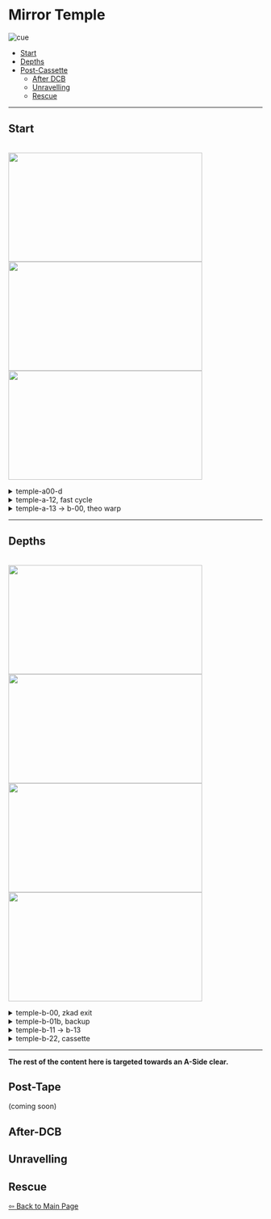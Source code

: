 # Mirror Temple
![cue](https://cdn.discordapp.com/attachments/293555577991200770/776724219308277760/unknown.png)
   - [Start](#start)
   - [Depths](#depths)
 - [Post-Cassette](#post-tape)
   - [After DCB](#after-dcb)
   - [Unravelling](#unravelling)
   - [Rescue](#rescue)
 ----
 ## Start
 \
 <img src="https://github.com/koralreeef/cuedump-anypercent/blob/main/images/5start1.webp" width="384" height="216"/>
 <img src="https://github.com/koralreeef/cuedump-anypercent/blob/main/images/5start2.webp" width="384" height="216"/>
 <img src="https://github.com/koralreeef/cuedump-anypercent/blob/main/images/5start3.webp" width="384" height="216"/>
 
 <details>
      <summary>temple-a00-d</summary>
      
   ![gif](https://github.com/koralreeef/cuedump-anypercent/blob/main/images/5start1.webp)
   \
   ![cue](https://cdn.discordapp.com/attachments/293555577991200770/776247965407772672/5start1.PNG)
   \
   Enter with a hyper bhop, then wavedash and hold jump until the cb. Try to downright in between these two cracks to slide under the ceiling. Do a wavedash + ultra off the 
   platform to set up the next screen cb.
 </details>
 
  <details>
      <summary>temple-a-12, fast cycle</summary>
      
   ![gif](https://github.com/koralreeef/cuedump-anypercent/blob/main/images/5start2.webp)
   \
   ![cue](https://cdn.discordapp.com/attachments/293555577991200770/776247966868307978/5start2.PNG)
   \
   Short hyper in the previous screen, then buffer upright + right dashes. Upright dash before the bubble reaches the line in the cue, and fastfall to make the cycle.
   \
   ![cue](https://cdn.discordapp.com/attachments/293555577991200770/776728734022631444/unknown.png)
   \
   For this cb, upleft dash when the bubble reaches this line.
 </details>
 
  <details>
      <summary>temple-a-13 -> b-00, theo warp</summary>
      
   ![gif](https://github.com/koralreeef/cuedump-anypercent/blob/main/images/5start3.webp)
   \
   ![cue](https://cdn.discordapp.com/attachments/293555577991200770/776247967858163742/5start3.PNG)
   \
   After the key door unlocks, hyper bhop into a wavedash. It is important that the wavedash is started under the lowest ceiling here marked. After the wavedash, 
   jump and upright dash.
   \
   ![cue](https://cdn.discordapp.com/attachments/293555577991200770/776247969409269830/5start4.PNG)
   \
   Cornerkick after the screen transition, hold jump, and upright dash around here. When you reach the peak of your dash height,
   cutscene skip immediately to have Madeline's Y-Position be on the button. If you feel you are too low when you pause, you can try to save yourself by buffering downdash and pressing the button before it kills you.
 </details>
 
 ----
 ## Depths
  \
 <img src="https://github.com/koralreeef/cuedump-anypercent/blob/main/images/depths1.webp" width="384" height="216"/>
 <img src="https://github.com/koralreeef/cuedump-anypercent/blob/main/images/depths2.webp" width="384" height="216"/>
 <img src="https://github.com/koralreeef/cuedump-anypercent/blob/main/images/depths3.webp" width="384" height="216"/>
 <img src="https://github.com/koralreeef/cuedump-anypercent/blob/main/images/depths4.webp" width="384" height="216"/>
 
  <details>
      <summary>temple-b-00, zkad exit</summary>
      
   ![gif](https://github.com/koralreeef/cuedump-anypercent/blob/main/images/depths1.webp)
   \
   ![cue](https://cdn.discordapp.com/attachments/293555577991200770/776247997502849035/depths1.PNG)
   \
   To line up the neutral cornerkick (or turnaround wall climb), get a good ultra and hold downright until transition. 
   Go neutral on transition and jump and do the cornerkick/climbjump. A good indicator that it will work is if Madeline is crouching through transition as pictured above.
 </details>
 
  <details>
      <summary>temple-b-01b, backup</summary>
      
   ![gif](https://github.com/koralreeef/cuedump-anypercent/blob/main/images/depths2.webp)
   \
   ![cue](https://cdn.discordapp.com/attachments/293555577991200770/776248008546582579/depths2.PNG)
   \
   Easy backup to recoup some time if you miss DCB, hyper into transition and wait to upright until you reach the right half of the lower ceiling. 
   You can also add an extra cornerkick for a clean landing after leaving the little space.
 </details>
 
  <details>
      <summary>temple-b-11 -> b-13</summary>
      
   ![gif](https://github.com/koralreeef/cuedump-anypercent/blob/main/images/depths3.webp)
   \
  To set up the reverse demohyper, simply jump and upright dash almost directly after. Wavedash after Madeline is on the right side of the torch to not miss the button.
  Be careful not to perform the wavedash + upleft too fast otherwise you might miss the button anyway.
 </details>
 
  <details>
      <summary>temple-b-22, cassette</summary>
      
   ![gif](https://github.com/koralreeef/cuedump-anypercent/blob/main/images/depths4.webp)
   \
   Enter with hyper speed, then downright + upleft dash/wallkick + right dash to set up the first cycle. Once you hear the tick for the blue block to disappear,
   right dash and buffer the upright + hyper bhop to make the last hyper more lenient. After hypering to the pink block, dash three times and wait a tiny bit before an extended hyper + ultra.
 </details>
 
 ----
 **The rest of the content here is targeted towards an A-Side clear.**
## Post-Tape
(coming soon)
## After-DCB 

## Unravelling

## Rescue 


[⇦ Back to Main Page](https://github.com/koralreeef/anypercent-cuecollection)
